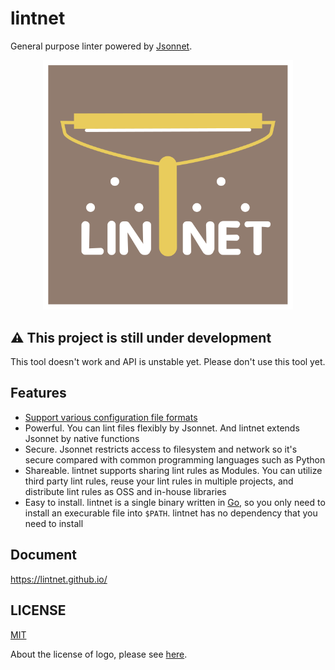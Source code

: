 # lintnet

General purpose linter powered by [Jsonnet](https://jsonnet.org/).

<p align="center" width="100%">
  <picture>
    <source media="(prefers-color-scheme: dark)" srcset="https://raw.githubusercontent.com/lintnet/logo/main/images/lintnet.png">
    <img src="https://raw.githubusercontent.com/lintnet/logo/main/images/lintnet.png" alt="logo" width="400">
  </picture>
</p>

## :warning: This project is still under development

This tool doesn't work and API is unstable yet.
Please don't use this tool yet.

## Features

- [Support various configuration file formats](https://lintnet.github.io/docs/supported-data-format)
- Powerful. You can lint files flexibly by Jsonnet. And lintnet extends Jsonnet by native functions
- Secure. Jsonnet restricts access to filesystem and network so it's secure compared with common programming languages such as Python
- Shareable. lintnet supports sharing lint rules as Modules. You can utilize third party lint rules, reuse your lint rules in multiple projects, and distribute lint rules as OSS and in-house libraries
- Easy to install. lintnet is a single binary written in [Go](https://go.dev/), so you only need to install an execurable file into `$PATH`. lintnet has no dependency that you need to install

## Document

https://lintnet.github.io/

## LICENSE

[MIT](LICENSE)

About the license of logo, please see [here](https://github.com/lintnet/logo).
